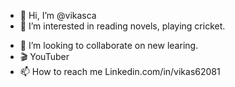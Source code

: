- 👋 Hi, I’m @vikasca
- 👀 I’m interested in reading novels, playing cricket.
<!--- - 🌱 I’m currently learning --->
- 💞️ I’m looking to collaborate on new learing.
- 🎬 YouTuber
- 📫 How to reach me Linkedin.com/in/vikas62081

<!---
vikasca/vikasca is a ✨ special ✨ repository because its `README.md` (this file) appears on your GitHub profile.
You can click the Preview link to take a look at your changes.
--->
